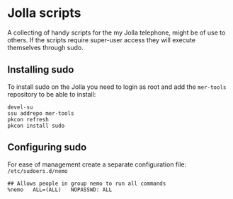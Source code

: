 # Jolla scripts

A collecting of handy scripts for the my Jolla telephone, might be of use to others. If the scripts require super-user access they will execute themselves through sudo.

## Installing sudo

To install sudo on the Jolla you need to login as root and add the `mer-tools` repository to be able to install:

```
devel-su
ssu addrepo mer-tools
pkcon refresh
pkcon install sudo
```

## Configuring sudo

For ease of management create a separate configuration file: `/etc/sudoers.d/nemo`

```
## Allows people in group nemo to run all commands
%nemo   ALL=(ALL)   NOPASSWD: ALL
```
